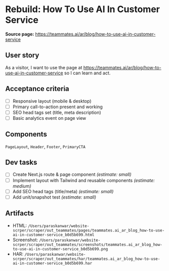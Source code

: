 # Rebuild: How To Use AI In Customer Service

**Source page:** https://teammates.ai/ar/blog/how-to-use-ai-in-customer-service

## User story
As a visitor, I want to use the page at https://teammates.ai/ar/blog/how-to-use-ai-in-customer-service so I can learn and act.

## Acceptance criteria
- [ ] Responsive layout (mobile & desktop)
- [ ] Primary call-to-action present and working
- [ ] SEO head tags set (title, meta description)
- [ ] Basic analytics event on page view

## Components
`PageLayout`, `Header`, `Footer`, `PrimaryCTA`

## Dev tasks
- [ ] Create Next.js route & page component _(estimate: small)_
- [ ] Implement layout with Tailwind and reusable components _(estimate: medium)_
- [ ] Add SEO head tags (title/meta) _(estimate: small)_
- [ ] Add unit/snapshot test _(estimate: small)_

## Artifacts
- HTML: `/Users/paraskanwar/website-scrper/scraper/out_teammates/pages/teammates.ai_ar_blog_how-to-use-ai-in-customer-service_b0d5b699.html`
- Screenshot: `/Users/paraskanwar/website-scrper/scraper/out_teammates/screenshots/teammates.ai_ar_blog_how-to-use-ai-in-customer-service_b0d5b699.png`
- HAR: `/Users/paraskanwar/website-scrper/scraper/out_teammates/har/teammates.ai_ar_blog_how-to-use-ai-in-customer-service_b0d5b699.har`
